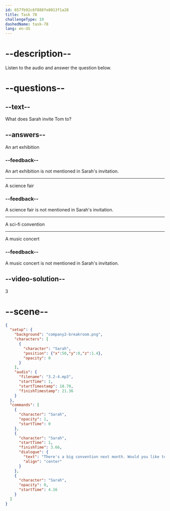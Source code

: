 ```yaml
---
id: 657fb92c6f888fe8013f1a28
title: Task 78
challengeType: 19
dashedName: task-78
lang: en-US
---
```


<!-- (Audio) Sarah: There's a big convention next month. Would you like to come? -->

# --description--

Listen to the audio and answer the question below.

# --questions--

## --text--

What does Sarah invite Tom to?

## --answers--

An art exhibition

### --feedback--

An art exhibition is not mentioned in Sarah's invitation.

---

A science fair

### --feedback--

A science fair is not mentioned in Sarah's invitation.

---

A sci-fi convention

---

A music concert

### --feedback--

A music concert is not mentioned in Sarah's invitation.

## --video-solution--

3

# --scene--

```json
{
  "setup": {
    "background": "company2-breakroom.png",
    "characters": [
      {
        "character": "Sarah",
        "position": {"x":50,"y":0,"z":1.4},
        "opacity": 0
      }
    ],
    "audio": {
      "filename": "3.2-4.mp3",
      "startTime": 1,
      "startTimestamp": 18.70,
      "finishTimestamp": 21.36
    }
  },
  "commands": [
    {
      "character": "Sarah",
      "opacity": 1,
      "startTime": 0
    },
    {
      "character": "Sarah",
      "startTime": 1,
      "finishTime": 3.66,
      "dialogue": {
        "text": "There's a big convention next month. Would you like to come?",
        "align": "center"
      }
    },
    {
      "character": "Sarah",
      "opacity": 0,
      "startTime": 4.16
    }
  ]
}
```
